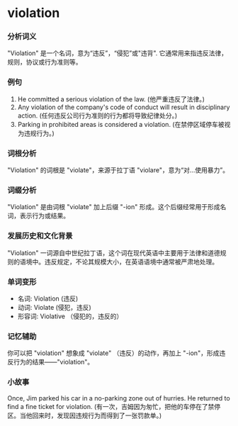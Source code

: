 # violation

### 分析词义

  

"Violation" 是一个名词，意为“违反”，“侵犯”或"违背". 它通常用来指违反法律，规则，协议或行为准则等。

  

### 例句

  

1.  He committed a serious violation of the law. (他严重违反了法律。)
2.  Any violation of the company's code of conduct will result in disciplinary action. (任何违反公司行为准则的行为都将导致纪律处分。)
3.  Parking in prohibited areas is considered a violation. (在禁停区域停车被视为违规行为。)

  

### 词根分析

  

"Violation" 的词根是 "violate"，来源于拉丁语 "violare"，意为“对...使用暴力”。

  

### 词缀分析

  

"Violation" 是由词根 "violate" 加上后缀 "-ion" 形成。这个后缀经常用于形成名词，表示行为或结果。

  

### 发展历史和文化背景

  

"Violation" 一词源自中世纪拉丁语，这个词在现代英语中主要用于法律和道德规则的语境中。违反规定，不论其规模大小，在英语语境中通常被严肃地处理。

  

### 单词变形

  

*   名词: Violation (违反)
*   动词: Violate (侵犯，违反)
*   形容词: Violative （侵犯的，违反的）

  

### 记忆辅助

  

你可以把 "violation" 想象成 "violate" （违反）的动作，再加上 "-ion"，形成违反行为的结果——"violation"。

  

### 小故事

  

Once, Jim parked his car in a no-parking zone out of hurries. He returned to find a fine ticket for violation. (有一次，吉姆因为匆忙，把他的车停在了禁停区。当他回来时，发现因违规行为而得到了一张罚款单。)
